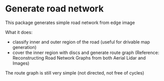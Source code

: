 # Generate road network

This package generates simple road network from edge image

What it does:
- classify inner and outer region of the road (useful for drivable map generation)
- cover the inner region with discs and generate route graph (Reference: Reconstructing Road Network Graphs from both Aerial Lidar and Images)

The route graph is still very simple (not directed, not free of cycles)
